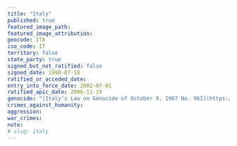 ```yaml
---
title: "Italy"
published: true
featured_image_path:
featured_image_attribution:
geocode: ITA
iso_code: IT
territory: false
state_party: true
signed_but_not_ratified: false
signed_date: 1998-07-18
ratified_or_acceded_date:
entry_into_force_date: 2002-07-01
ratified_apic_date: 2006-11-19
genocide: "[Italy’s Law on Genocide of October 9, 1967 No. 962](https://iccdb.hrlc.net/data/doc/449/)"
crimes_against_humanity:
aggression:
war_crimes:
note:
# slug: italy
---
```

